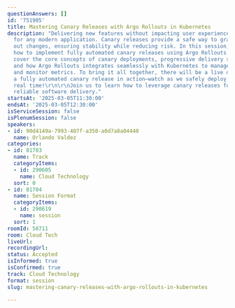 ```yaml
---
questionAnswers: []
id: '751905'
title: Mastering Canary Releases with Argo Rollouts in Kubernetes
description: "Delivering new features without impacting user experience is a challenge
  for any modern application. Canary releases provide a safe way to gradually roll
  out changes, ensuring stability while reducing risk. In this session, we’ll explore
  how to implement fully automated canary releases using Argo Rollouts in Kubernetes.\r\n\r\nWe’ll
  cover the core concepts of canary deployments, progressive delivery strategies,
  and how Argo Rollouts integrates seamlessly with Kubernetes to manage traffic shifts
  and monitor metrics. To bring it all together, there will be a live demo showcasing
  a fully automated canary release in action—watch as we safely deploy updates in
  real time!\r\n\r\nJoin us to learn how to leverage canary releases for safer, more
  reliable software delivery."
startsAt: '2025-03-05T11:30:00'
endsAt: '2025-03-05T12:30:00'
isServiceSession: false
isPlenumSession: false
speakers:
- id: 90d4149a-7993-407f-a350-a0d7a8a04440
  name: Orlando Valdez
categories:
- id: 81703
  name: Track
  categoryItems:
  - id: 290605
    name: Cloud Technology
  sort: 0
- id: 81704
  name: Session Format
  categoryItems:
  - id: 290619
    name: session
  sort: 1
roomId: 58711
room: Cloud Tech
liveUrl:
recordingUrl:
status: Accepted
isInformed: true
isConfirmed: true
track: Cloud Technology
format: session
slug: mastering-canary-releases-with-argo-rollouts-in-kubernetes

---
```


